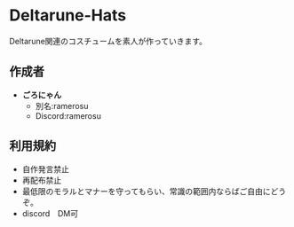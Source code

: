 # Deltarune-Hats
Deltarune関連のコスチュームを素人が作っていきます。
## 作成者
- **ごろにゃん**
  - 別名:ramerosu
  - Discord:ramerosu

## 利用規約
- 自作発言禁止
- 再配布禁止
- 最低限のモラルとマナーを守ってもらい、常識の範囲内ならばご自由にどうぞ。
- discord　DM可
